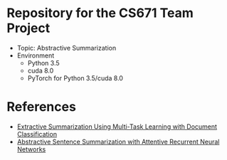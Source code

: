 # Repository for the CS671 Team Project
- Topic: Abstractive Summarization
- Environment
	- Python 3.5
	- cuda 8.0
	- PyTorch for Python 3.5/cuda 8.0

# References
- [Extractive Summarization Using Multi-Task Learning with Document Classification](http://aclweb.org/anthology/D17-1222)
- [Abstractive Sentence Summarization
with Attentive Recurrent Neural Networks](http://www.aclweb.org/anthology/N16-1012)
